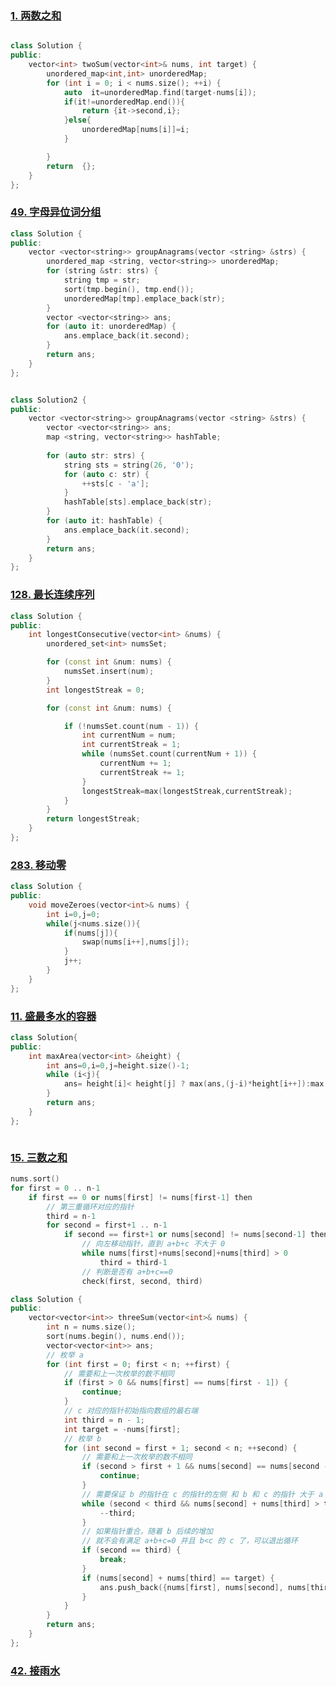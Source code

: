 ### [1. 两数之和](https://leetcode.cn/problems/two-sum/?envType=study-plan-v2&envId=top-100-liked)

```c++

class Solution {
public:
    vector<int> twoSum(vector<int>& nums, int target) {
        unordered_map<int,int> unorderedMap;
        for (int i = 0; i < nums.size(); ++i) {
            auto  it=unorderedMap.find(target-nums[i]);
            if(it!=unorderedMap.end()){
                return {it->second,i};
            }else{
                unorderedMap[nums[i]]=i;
            }

        }
        return  {};
    }
};

```

### [49. 字母异位词分组](https://leetcode.cn/problems/group-anagrams/?envType=study-plan-v2&envId=top-100-liked)

```c++
class Solution {
public:
    vector <vector<string>> groupAnagrams(vector <string> &strs) {
        unordered_map <string, vector<string>> unorderedMap;
        for (string &str: strs) {
            string tmp = str;
            sort(tmp.begin(), tmp.end());
            unorderedMap[tmp].emplace_back(str);
        }
        vector <vector<string>> ans;
        for (auto it: unorderedMap) {
            ans.emplace_back(it.second);
        }
        return ans;
    }
};


class Solution2 {
public:
    vector <vector<string>> groupAnagrams(vector <string> &strs) {
        vector <vector<string>> ans;
        map <string, vector<string>> hashTable;
        
        for (auto str: strs) {
            string sts = string(26, '0');
            for (auto c: str) {
                ++sts[c - 'a'];
            }
            hashTable[sts].emplace_back(str);
        }
        for (auto it: hashTable) {
            ans.emplace_back(it.second);
        }
        return ans;
    }
};

```

### [128. 最长连续序列](https://leetcode.cn/problems/longest-consecutive-sequence/?envType=study-plan-v2&envId=top-100-liked)


```c++
class Solution {
public:
    int longestConsecutive(vector<int> &nums) {
        unordered_set<int> numsSet;

        for (const int &num: nums) {
            numsSet.insert(num);
        }
        int longestStreak = 0;

        for (const int &num: nums) {

            if (!numsSet.count(num - 1)) {
                int currentNum = num;
                int currentStreak = 1;
                while (numsSet.count(currentNum + 1)) {
                    currentNum += 1;
                    currentStreak += 1;
                }
                longestStreak=max(longestStreak,currentStreak);
            }
        }
        return longestStreak;
    }
};


```


### [283. 移动零](https://leetcode.cn/problems/move-zeroes/?envType=study-plan-v2&envId=top-100-liked)

```c++
class Solution {
public:
    void moveZeroes(vector<int>& nums) {
        int i=0,j=0;
        while(j<nums.size()){
            if(nums[j]){
                swap(nums[i++],nums[j]);
            }
            j++;
        }
    }
};


```

### [11. 盛最多水的容器](https://leetcode.cn/problems/container-with-most-water/?envType=study-plan-v2&envId=top-100-liked)

```c++
class Solution{
public:
    int maxArea(vector<int> &height) {
        int ans=0,i=0,j=height.size()-1;
        while (i<j){
            ans= height[i]< height[j] ? max(ans,(j-i)*height[i++]):max(ans,(j-i)*height[j--]);
        }
        return ans;
    }
};



```


### [15. 三数之和](https://leetcode.cn/problems/3sum/?envType=study-plan-v2&envId=top-100-liked)

```cpp
nums.sort()
for first = 0 .. n-1
    if first == 0 or nums[first] != nums[first-1] then
        // 第三重循环对应的指针
        third = n-1
        for second = first+1 .. n-1
            if second == first+1 or nums[second] != nums[second-1] then
                // 向左移动指针，直到 a+b+c 不大于 0
                while nums[first]+nums[second]+nums[third] > 0
                    third = third-1
                // 判断是否有 a+b+c==0
                check(first, second, third)

```

```c++
class Solution {
public:
    vector<vector<int>> threeSum(vector<int>& nums) {
        int n = nums.size();
        sort(nums.begin(), nums.end());
        vector<vector<int>> ans;
        // 枚举 a
        for (int first = 0; first < n; ++first) {
            // 需要和上一次枚举的数不相同
            if (first > 0 && nums[first] == nums[first - 1]) {
                continue;
            }
            // c 对应的指针初始指向数组的最右端
            int third = n - 1;
            int target = -nums[first];
            // 枚举 b
            for (int second = first + 1; second < n; ++second) {
                // 需要和上一次枚举的数不相同
                if (second > first + 1 && nums[second] == nums[second - 1]) {
                    continue;
                }
                // 需要保证 b 的指针在 c 的指针的左侧 和 b 和 c 的指针 大于 a
                while (second < third && nums[second] + nums[third] > target) {
                    --third;
                }
                // 如果指针重合，随着 b 后续的增加
                // 就不会有满足 a+b+c=0 并且 b<c 的 c 了，可以退出循环
                if (second == third) {
                    break;
                }
                if (nums[second] + nums[third] == target) {
                    ans.push_back({nums[first], nums[second], nums[third]});
                }
            }
        }
        return ans;
    }
};


```




### [42. 接雨水](https://leetcode.cn/problems/trapping-rain-water/?envType=study-plan-v2&envId=top-100-liked)



```c++




```





